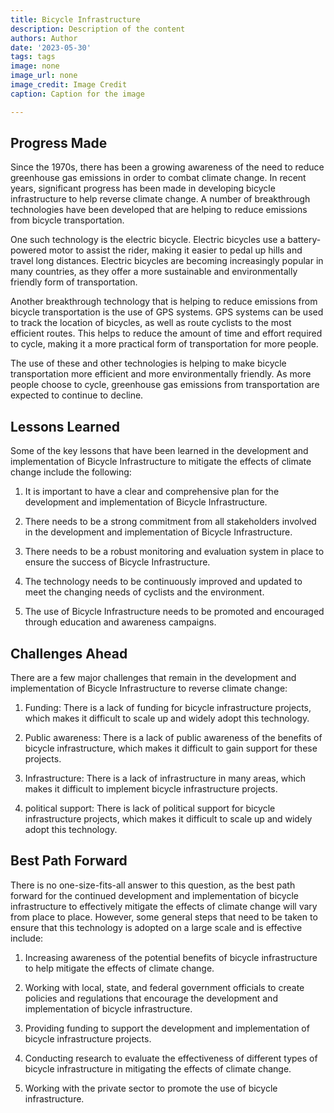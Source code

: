 ```yaml
---
title: Bicycle Infrastructure
description: Description of the content
authors: Author
date: '2023-05-30'
tags: tags
image: none
image_url: none
image_credit: Image Credit
caption: Caption for the image

---
```




## Progress Made

Since the 1970s, there has been a growing awareness of the need to reduce greenhouse gas emissions in order to combat climate change. In recent years, significant progress has been made in developing bicycle infrastructure to help reverse climate change. A number of breakthrough technologies have been developed that are helping to reduce emissions from bicycle transportation.

One such technology is the electric bicycle. Electric bicycles use a battery-powered motor to assist the rider, making it easier to pedal up hills and travel long distances. Electric bicycles are becoming increasingly popular in many countries, as they offer a more sustainable and environmentally friendly form of transportation.

Another breakthrough technology that is helping to reduce emissions from bicycle transportation is the use of GPS systems. GPS systems can be used to track the location of bicycles, as well as route cyclists to the most efficient routes. This helps to reduce the amount of time and effort required to cycle, making it a more practical form of transportation for more people.

The use of these and other technologies is helping to make bicycle transportation more efficient and more environmentally friendly. As more people choose to cycle, greenhouse gas emissions from transportation are expected to continue to decline.

## Lessons Learned

Some of the key lessons that have been learned in the development and implementation of Bicycle Infrastructure to mitigate the effects of climate change include the following:

1. It is important to have a clear and comprehensive plan for the development and implementation of Bicycle Infrastructure.

2. There needs to be a strong commitment from all stakeholders involved in the development and implementation of Bicycle Infrastructure.

3. There needs to be a robust monitoring and evaluation system in place to ensure the success of Bicycle Infrastructure.

4. The technology needs to be continuously improved and updated to meet the changing needs of cyclists and the environment.

5. The use of Bicycle Infrastructure needs to be promoted and encouraged through education and awareness campaigns.

## Challenges Ahead

There are a few major challenges that remain in the development and implementation of Bicycle Infrastructure to reverse climate change:

1. Funding: There is a lack of funding for bicycle infrastructure projects, which makes it difficult to scale up and widely adopt this technology.

2. Public awareness: There is a lack of public awareness of the benefits of bicycle infrastructure, which makes it difficult to gain support for these projects.

3. Infrastructure: There is a lack of infrastructure in many areas, which makes it difficult to implement bicycle infrastructure projects.

4. political support: There is lack of political support for bicycle infrastructure projects, which makes it difficult to scale up and widely adopt this technology.

## Best Path Forward

There is no one-size-fits-all answer to this question, as the best path forward for the continued development and implementation of bicycle infrastructure to effectively mitigate the effects of climate change will vary from place to place. However, some general steps that need to be taken to ensure that this technology is adopted on a large scale and is effective include:

1. Increasing awareness of the potential benefits of bicycle infrastructure to help mitigate the effects of climate change.

2. Working with local, state, and federal government officials to create policies and regulations that encourage the development and implementation of bicycle infrastructure.

3. Providing funding to support the development and implementation of bicycle infrastructure projects.

4. Conducting research to evaluate the effectiveness of different types of bicycle infrastructure in mitigating the effects of climate change.

5. Working with the private sector to promote the use of bicycle infrastructure.
